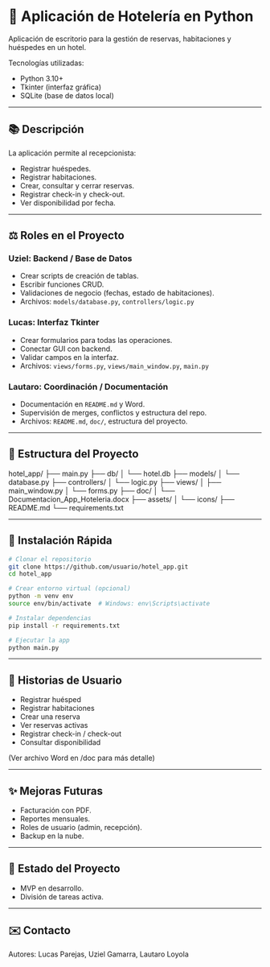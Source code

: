 # 🏨 Aplicación de Hotelería en Python

Aplicación de escritorio para la gestión de reservas, habitaciones y huéspedes en un hotel.

Tecnologías utilizadas:
- Python 3.10+
- Tkinter (interfaz gráfica)
- SQLite (base de datos local)

---

## 📚 Descripción
La aplicación permite al recepcionista:
- Registrar huéspedes.
- Registrar habitaciones.
- Crear, consultar y cerrar reservas.
- Registrar check-in y check-out.
- Ver disponibilidad por fecha.

---

## ⚖️ Roles en el Proyecto

### Uziel: Backend / Base de Datos
- Crear scripts de creación de tablas.
- Escribir funciones CRUD.
- Validaciones de negocio (fechas, estado de habitaciones).
- Archivos: `models/database.py`, `controllers/logic.py`

### Lucas: Interfaz Tkinter
- Crear formularios para todas las operaciones.
- Conectar GUI con backend.
- Validar campos en la interfaz.
- Archivos: `views/forms.py`, `views/main_window.py`, `main.py`

### Lautaro: Coordinación / Documentación
- Documentación en `README.md` y Word.
- Supervisión de merges, conflictos y estructura del repo.
- Archivos: `README.md`, `doc/`, estructura del proyecto.

---

## 📂 Estructura del Proyecto
hotel_app/
├── main.py
├── db/
│   └── hotel.db
├── models/
│   └── database.py
├── controllers/
│   └── logic.py
├── views/
│   ├── main_window.py
│   └── forms.py
├── doc/
│   └── Documentacion_App_Hoteleria.docx
├── assets/
│   └── icons/
├── README.md
└── requirements.txt

---

## 🚀 Instalación Rápida
```bash
# Clonar el repositorio
git clone https://github.com/usuario/hotel_app.git
cd hotel_app

# Crear entorno virtual (opcional)
python -m venv env
source env/bin/activate  # Windows: env\Scripts\activate

# Instalar dependencias
pip install -r requirements.txt

# Ejecutar la app
python main.py
```

---

## 📕 Historias de Usuario
- Registrar huésped
- Registrar habitaciones
- Crear una reserva
- Ver reservas activas
- Registrar check-in / check-out
- Consultar disponibilidad

(Ver archivo Word en /doc para más detalle)

---

## ✨ Mejoras Futuras
- Facturación con PDF.
- Reportes mensuales.
- Roles de usuario (admin, recepción).
- Backup en la nube.

---

## 📅 Estado del Proyecto
- MVP en desarrollo.
- División de tareas activa.

---

## ✉️ Contacto
Autores: Lucas Parejas, Uziel Gamarra, Lautaro Loyola 
